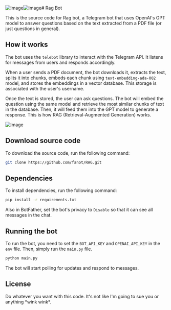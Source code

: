 ![image](https://github.com/fanot/RAG/assets/59705773/82e049f9-86c2-460a-b643-ab2900d12e7d)![image](https://github.com/fanot/RAG/assets/59705773/82e049f9-86c2-460a-b643-ab2900d12e7d)# Rag Bot

This is the source code for Rag bot, a Telegram bot that uses OpenAI's GPT model to answer questions based on the text extracted from a PDF file (or just questions in general).

## How it works

The bot uses the `telebot` library to interact with the Telegram API. It listens for messages from users and responds accordingly.

When a user sends a PDF document, the bot downloads it, extracts the text, splits it into chunks, embeds each chunk using `text-embedding-ada-002` model, and stores the embeddings in a vector database. This storage is associated with the user's username.

Once the text is stored, the user can ask questions. The bot will embed the question using the same model and retrieve the most similar chunks of text in the database. Then, it will feed them into the GPT model to generate a response. This is how RAG (Retrieval-Augmented Generation) works.

![image](https://github.com/fanot/RAG/assets/59705773/457c395a-1a0c-425a-b907-e416a1d9c841)

## Download source code

To download the source code, run the following command:

```bash
git clone https://github.com/fanot/RAG.git
```

## Dependencies

To install dependencies, run the following command:

```bash
pip install -r requirements.txt
```
Also in BotFather, set the bot's privacy to `Disable` so that it can see all messages in the chat.

## Running the bot

To run the bot, you need to set the `BOT_API_KEY` and `OPENAI_API_KEY` in the `env` file. Then, simply run the `main.py` file.

```bash
python main.py
```

The bot will start polling for updates and respond to messages.

## License

Do whatever you want with this code. It's not like I'm going to sue you or anything \*wink wink\*.




